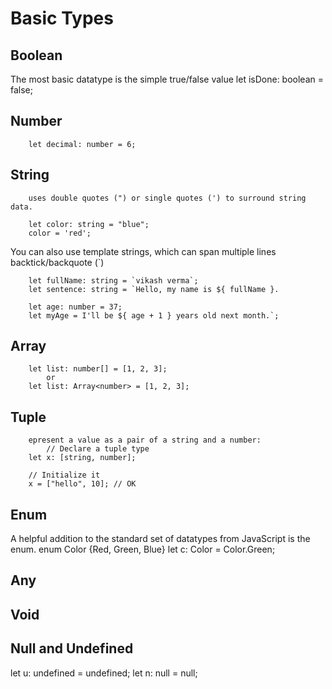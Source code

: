# Basic Types

## Boolean
The most basic datatype is the simple true/false value
        let isDone: boolean = false;

## Number
        let decimal: number = 6;

## String
        uses double quotes (") or single quotes (') to surround string data.

        let color: string = "blue";
        color = 'red';

You can also use template strings, which can span multiple lines  backtick/backquote (`)

        let fullName: string = `vikash verma`;
        let sentence: string = `Hello, my name is ${ fullName }.
        
        let age: number = 37;
        let myAge = I'll be ${ age + 1 } years old next month.`;

## Array
        let list: number[] = [1, 2, 3];
            or
        let list: Array<number> = [1, 2, 3];

## Tuple
        epresent a value as a pair of a string and a number:
            // Declare a tuple type
        let x: [string, number];

        // Initialize it
        x = ["hello", 10]; // OK

## Enum
A helpful addition to the standard set of datatypes from JavaScript is the enum. 
        enum Color {Red, Green, Blue}
        let c: Color = Color.Green;

## Any

## Void

## Null and Undefined
let u: undefined = undefined;
let n: null = null;
